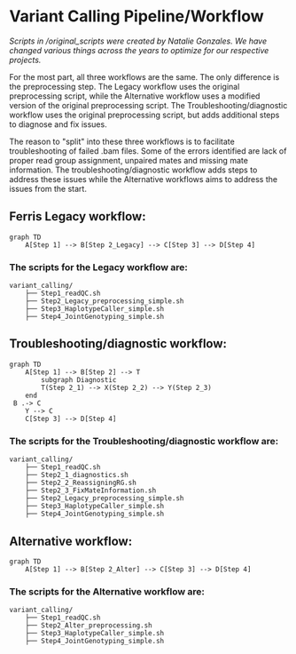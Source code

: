# Variant Calling Pipeline/Workflow

*Scripts in /original_scripts were created by Natalie Gonzales. We have changed various things across the years to optimize for our respective projects.*

For the most part, all three workflows are the same. The only difference is the preprocessing step. The Legacy workflow uses the original preprocessing script, while the Alternative workflow uses a modified version of the original preprocessing script. The Troubleshooting/diagnostic workflow uses the original preprocessing script, but adds additional steps to diagnose and fix issues.

The reason to "split" into these three workflows is to facilitate troubleshooting of failed .bam files. Some of the errors identified are lack of proper read group assignment, unpaired mates and missing mate information. The troubleshooting/diagnostic workflow adds steps to address these issues while the Alternative workflows aims to address the issues from the start. 

## Ferris Legacy workflow:

```mermaid
graph TD
    A[Step 1] --> B[Step 2_Legacy] --> C[Step 3] --> D[Step 4] 
```
### The scripts for the Legacy workflow are:
```
variant_calling/
    ├── Step1_readQC.sh
    ├── Step2_Legacy_preprocessing_simple.sh
    ├── Step3_HaplotypeCaller_simple.sh
    ├── Step4_JointGenotyping_simple.sh
```

## Troubleshooting/diagnostic workflow:

```mermaid
graph TD
    A[Step 1] --> B[Step 2] --> T
        subgraph Diagnostic
        T(Step 2_1) --> X(Step 2_2) --> Y(Step 2_3)
    end
 B .-> C
    Y --> C
    C[Step 3] --> D[Step 4]    
```
### The scripts for the Troubleshooting/diagnostic workflow are:
```
variant_calling/
    ├── Step1_readQC.sh
    ├── Step2_1_diagnostics.sh
    ├── Step2_2_ReassigningRG.sh
    ├── Step2_3_FixMateInformation.sh
    ├── Step2_Legacy_preprocessing_simple.sh
    ├── Step3_HaplotypeCaller_simple.sh
    ├── Step4_JointGenotyping_simple.sh
```

## Alternative workflow:

```mermaid
graph TD
    A[Step 1] --> B[Step 2_Alter] --> C[Step 3] --> D[Step 4]
```
### The scripts for the Alternative workflow are:
```
variant_calling/
    ├── Step1_readQC.sh
    ├── Step2_Alter_preprocessing.sh
    ├── Step3_HaplotypeCaller_simple.sh
    ├── Step4_JointGenotyping_simple.sh
```